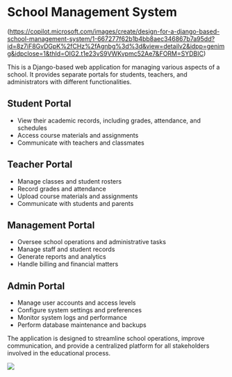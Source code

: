 # School Management System

(https://copilot.microsoft.com/images/create/design-for-a-django-based-school-management-system/1-667277f62b1b4bb8aec346867b7a95dd?id=8z7iF8GvDGpK%2fCHz%2fAgnbg%3d%3d&view=detailv2&idpp=genimg&idpclose=1&thId=OIG2.t1e23vS9VWKvpmc52Ae7&FORM=SYDBIC)

This is a Django-based web application for managing various aspects of a school. It provides separate portals for students, teachers, and administrators with different functionalities.

## Student Portal

- View their academic records, including grades, attendance, and schedules
- Access course materials and assignments
- Communicate with teachers and classmates

## Teacher Portal

- Manage classes and student rosters
- Record grades and attendance
- Upload course materials and assignments
- Communicate with students and parents

## Management Portal

- Oversee school operations and administrative tasks
- Manage staff and student records
- Generate reports and analytics
- Handle billing and financial matters

## Admin Portal

- Manage user accounts and access levels
- Configure system settings and preferences
- Monitor system logs and performance
- Perform database maintenance and backups

The application is designed to streamline school operations, improve communication, and provide a centralized platform for all stakeholders involved in the educational process.

[![](https://mermaid.ink/img/pako:eNp1lVFvmzAQx79K5Oc2UsCGKpMqRav2lqf0zYksF1zwhoHZZl1V9bvPCYbh-uCJ-53P3P3PnD9Q0ZUC7VGleV9vnp--nduNew7UFHXXNUzxlldCidZeNt61oyPc9u8XjxKqxe9B6ttCs7V_7eRJgY28C1NeFN3gAiZCaNFpMVkZNZZbWUx2Tq1QfcOtuAZ4uLm_f3QpBVYSWGlg4cAigZUFVj59wwwvozqnsZLjXAk79P24ZqyV7ShjspWWsf_ieFdCualkhJ0-wlrZViZyYTroJsaEvgEb-VrZDoIJBFMIYgh6lURbRpIcfAfZsSuHRiyi8boY-CpGqWQb8ZTyvjcRxvS10yrmhCp3epvYkbmjYmzMc0hSzB7oHyneIu5PTKDpDBMIphDEECQQzCCYQ_BhvSXf3S8Ut4Ost4OstIPA7SCuHaDsxPUDkp24dkD6Ev8PBvrOMIFgCkEMQQLBbF21023UsB-yEWYRmjnZCmMuAUrozy8kpVK5mRBSP1SC8maYQDBdz-95Gn2LuNwl92WEep4sB6lnKX3hRmxrq5rA4addkOYMEwgu00R3SAmtuCzdJfJxdZyRrd10PKO9ey25_nVG5_bTreOD7U7vbYH2Vg_iDuluqGq0f-WNcdbQl668J8ldvWqmopS208fxjrpdVZ__AJrJyPQ?type=png)](https://mermaid.live/edit#pako:eNp1lVFvmzAQx79K5Oc2UsCGKpMqRav2lqf0zYksF1zwhoHZZl1V9bvPCYbh-uCJ-53P3P3PnD9Q0ZUC7VGleV9vnp--nduNew7UFHXXNUzxlldCidZeNt61oyPc9u8XjxKqxe9B6ttCs7V_7eRJgY28C1NeFN3gAiZCaNFpMVkZNZZbWUx2Tq1QfcOtuAZ4uLm_f3QpBVYSWGlg4cAigZUFVj59wwwvozqnsZLjXAk79P24ZqyV7ShjspWWsf_ieFdCualkhJ0-wlrZViZyYTroJsaEvgEb-VrZDoIJBFMIYgh6lURbRpIcfAfZsSuHRiyi8boY-CpGqWQb8ZTyvjcRxvS10yrmhCp3epvYkbmjYmzMc0hSzB7oHyneIu5PTKDpDBMIphDEECQQzCCYQ_BhvSXf3S8Ut4Ost4OstIPA7SCuHaDsxPUDkp24dkD6Ev8PBvrOMIFgCkEMQQLBbF21023UsB-yEWYRmjnZCmMuAUrozy8kpVK5mRBSP1SC8maYQDBdz-95Gn2LuNwl92WEep4sB6lnKX3hRmxrq5rA4addkOYMEwgu00R3SAmtuCzdJfJxdZyRrd10PKO9ey25_nVG5_bTreOD7U7vbYH2Vg_iDuluqGq0f-WNcdbQl668J8ldvWqmopS208fxjrpdVZ__AJrJyPQ)
